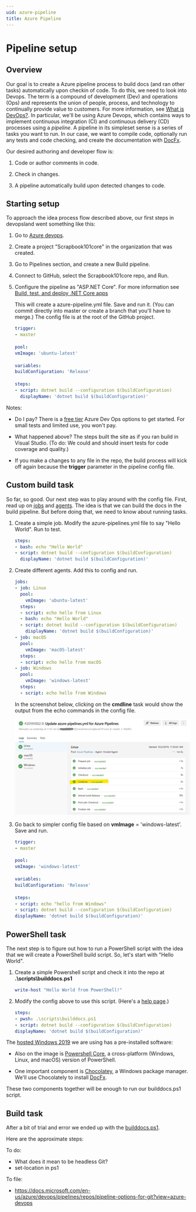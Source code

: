```yaml
---
uid: azure-pipeline
title: Azure Pipeline
---
```

# Pipeline setup

## Overview

Our goal is to create a Azure pipeline process to build docs (and ran other tasks) automatically upon checkin of code. To do this, we need to look into Devops. The term is a compound of development (Dev) and operations (Ops) and represents the union of people, process, and technology to continually provide value to customers. For more information, see [What is DevOps?][devops-def]. In particular, we'll be using Azure Devops, which contains ways to implement continuous integration (CI) and continuous delivery (CD) processes using a *pipeline*. A pipeline in its simpleset sense is a series of tasks you want to run. In our case, we want to compile code, optionally run any tests and code checking, and create the documentation with [DocFx][docfx].

Our desired authoring and developer flow is:

1. Code or author comments in code.

2. Check in changes.

3. A pipeline automatically build upon detected changes to code.

## Starting setup

To approach the idea process flow described above, our first steps in devopsland went something like this:

1. Go to [Azure devops][devops].

1. Create a project "Scrapbook101core" in the organization that was created.

1. Go to Pipelines section, and create a new Build pipeline.

1. Connect to GitHub, select the Scrapbook101core repo, and Run.

1. Configure the pipeline as "ASP.NET Core". For more information see [Build, test, and deploy .NET Core apps][devops-core]
      
   This will create a azure-pipeline.yml file. Save and run it. (You can commit directly into master or create a branch that you'll have to merge.) The config file is at the root of the GitHub project.

    ```yaml
    trigger:
    - master

    pool:
    vmImage: 'ubuntu-latest'

    variables:
    buildConfiguration: 'Release'

    steps:
    - script: dotnet build --configuration $(buildConfiguration)
      displayName: 'dotnet build $(buildConfiguration)'
    ```

Notes:

* Do I pay? There is a [free tier][freetier] Azure Dev Ops options to get started. For small tests and limited use, you won't pay.

* What happened above? The steps built the site as if you ran build in Visual Studio. (To do: We could and should insert tests for code coverage and quality.)

* If you make a changes to any file in the repo, the build process will kick off again because the **trigger** parameter in the pipeline config file.

## Custom build task

So far, so good. Our next step was to play around with the config file. First, read up on [jobs][jobs] and [agents][agents]. The idea is that we can build the docs in the build pipeline. But before doing that, we need to know about running tasks.

1. Create a simple job. Modify the azure-pipelines.yml file to say "Hello World". Run to test.

    ```yaml
    steps:
    - bash: echo "Hello World"
    - script: dotnet build --configuration $(buildConfiguration)
      displayName: 'dotnet build $(buildConfiguration)'
    ```

1. Create different agents. Add this to config and run.

    ```yaml
    jobs:
    - job: Linux
      pool:
        vmImage: 'ubuntu-latest'
      steps:
      - script: echo hello from Linux
      - bash: echo "Hello World"
      - script: dotnet build --configuration $(buildConfiguration)
        displayName: 'dotnet build $(buildConfiguration)'
    - job: macOS
      pool:
        vmImage: 'macOS-latest'
      steps:
      - script: echo hello from macOS
    - job: Windows
      pool:
        vmImage: 'windows-latest'
      steps:
      - script: echo hello from Windows
    ```

    In the screenshot below, clicking on the **cmdline** task would show the output from the echo commands in the config file.

    ![Build pipeline example with three agents](../images/build-pipeline-test-three-agents.jpg "Build pipeline example with three agents")


1. Go back to simpler config file based on **vmImage** = 'windows-latest'. Save  and run.

    ```yaml
    trigger:
    - master

    pool:
    vmImage: 'windows-latest'

    variables:
    buildConfiguration: 'Release'

    steps:
    - script: echo "hello from Windows"
    - script: dotnet build --configuration $(buildConfiguration)
    displayName: 'dotnet build $(buildConfiguration)'
    ```

## PowerShell task

The next step is to figure out how to run a PowerShell script with the idea that we will create a PowerShell build script. So, let's start with "Hello World".

1. Create a simple Powershell script and check it into the repo at **.\scripts\builddocs.ps1**

    ```ps1
    write-host "Hello World from PowerShell!"
    ```
1. Modify the config above to use this script. (Here's a [help page][pstask].)

    ```yaml
    steps:
    - pwsh: .\scripts\builddocs.ps1
    - script: dotnet build --configuration $(buildConfiguration)
    displayName: 'dotnet build $(buildConfiguration)'
    ```

The [hosted Windows 2019][vmImage] we are using has a pre-installed software: 

* Also on the image is [Powershell Core][ps-core], a cross-platform (Windows, Linux, and macOS) version of PowerShell.

* One important component is [Chocolatey][choco], a Windows package manager. We'll use Chocolately to install [DocFx][docfx].

These two components together will be enough to run our builddocs.ps1 script.

## Build task

After a bit of trial and error we ended up with the [builddocs.ps1][build-script].

Here are the approximate steps:


To do:

* What does it mean to be headless Git?
* set-location in ps1

To file:

* https://docs.microsoft.com/en-us/azure/devops/pipelines/repos/pipeline-options-for-git?view=azure-devops


[docfx]: https://dotnet.github.io/docfx/
[devops-def]: https://azure.microsoft.com/en-us/overview/what-is-devops/
[freetier]: https://azure.microsoft.com/en-us/pricing/details/devops/azure-devops-services/
[jobs]: https://docs.microsoft.com/en-us/azure/devops/pipelines/process/phases
[agents]: https://docs.microsoft.com/en-us/azure/devops/pipelines/agents/hosted
[devops]: https://dev.azure.com
[pstask]: https://docs.microsoft.com/en-us/azure/devops/pipelines/scripts/powershell?view=azure-devops
[vmImage]: https://github.com/Microsoft/azure-pipelines-image-generation/blob/master/images/win/Vs2019-Server2019-Readme.md
[choco]: https://chocolatey.org
[build-script]: https://github.com/travelmarx/scrapbook101core/blob/master/docbuild/builddocs.ps1
[devops-core]: https://docs.microsoft.com/azure/devops/pipelines/languages/dotnet-core
[ps-core]: https://github.com/powershell/powershell
